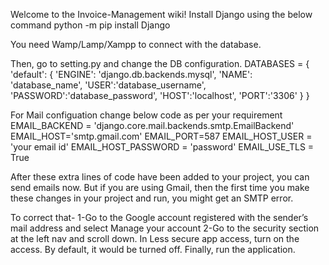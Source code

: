 Welcome to the Invoice-Management wiki! Install Django using the below command python -m pip install Django

You need Wamp/Lamp/Xampp to connect with the database.

Then, go to setting.py and change the DB configuration. DATABASES = {
'default': {
'ENGINE': 'django.db.backends.mysql',
'NAME': 'database_name',
'USER':'database_username',
'PASSWORD':'database_password',
'HOST':'localhost',
'PORT':'3306'
}
}

For Mail configuation change below code as per your requirement EMAIL_BACKEND = 'django.core.mail.backends.smtp.EmailBackend' EMAIL_HOST='smtp.gmail.com' EMAIL_PORT=587 EMAIL_HOST_USER = 'your email id' EMAIL_HOST_PASSWORD = 'password' EMAIL_USE_TLS = True

After these extra lines of code have been added to your project, you can send emails now. But if you are using Gmail, then the first time you make these changes in your project and run, you might get an SMTP error.

To correct that- 1-Go to the Google account registered with the sender’s mail address and select Manage your account 2-Go to the security section at the left nav and scroll down. In Less secure app access, turn on the access. By default, it would be turned off. Finally, run the application.

